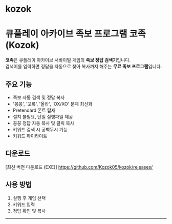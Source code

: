 # kozok
# 큐플레이 아카이브 족보 프로그램 코족(Kozok)

**코족**은 큐플레이 아카이브 서바이벌 게임의 **족보 정답 검색기**입니다.  
검색어를 입력하면 정답을 자동으로 찾아 복사까지 해주는 **무료 족보 프로그램**입니다.

## 주요 기능
- 족보 자동 검색 및 정답 복사
- '꽁꽁', '꼬록', '올라', 'OX/XO' 문제 최신화
- Pretendard 폰트 탑재
- 설치 불필요, 단일 실행파일 제공
- 꽁꽁 정답 자동 복사 및 클릭 복사
- 키워드 검색 시 공백무시 기능
- 키워드 하이라이트

## 다운로드
[최신 버전 다운로드 (EXE)]
https://github.com/Kozok05/kozok/releases/

## 사용 방법
1. 실행 후 게임 선택
2. 키워드 입력
3. 정답 확인 및 복사

---

